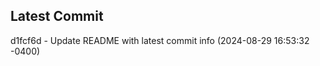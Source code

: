 
## Latest Commit
d1fcf6d - Update README with latest commit info (2024-08-29 16:53:32 -0400) <Yunxi-Zhou>
